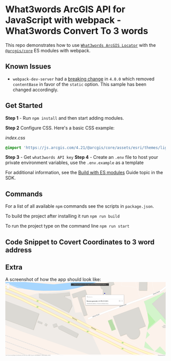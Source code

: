 # What3words ArcGIS API for JavaScript with webpack - What3words Convert To 3 words

This repo demonstrates how to use [`What3words ArcGIS Locator`](https://developer.what3words.com/tools/gis-extensions/arcgis) with the [`@arcgis/core`](https://www.npmjs.com/package/@arcgis/core) ES modules with webpack.


## Known Issues
- `webpack-dev-server` had a [breaking change](https://github.com/webpack/webpack-dev-server/blob/master/CHANGELOG.md#-breaking-changes-4) in `4.0.0` which removed `contentBase` in favor of the `static` option. This sample has been changed accordingly.

## Get Started

**Step 1** - Run `npm install` and then start adding modules.

**Step 2** Configure CSS. Here's a basic CSS example:

*index.css*

```css
@import 'https://js.arcgis.com/4.21/@arcgis/core/assets/esri/themes/light/main.css';
```
**Step 3** - Get `what3words API key` 
**Step 4** - Create an `.env` file to host your private environment variables, use the `.env.example` as a template

For additional information, see the [Build with ES modules](https://developers.arcgis.com/javascript/latest/es-modules/) Guide topic in the SDK.

## Commands

For a list of all available `npm` commands see the scripts in `package.json`.

To build the project after installing it run `npm run build`

To run the project type on the command line `npm run start`


## Code Snippet to Covert Coordinates to 3 word address

## Extra
A screenshot of how the app should look like:
![What3words Convert To 3 words](./images/convertTo3wa.png)

